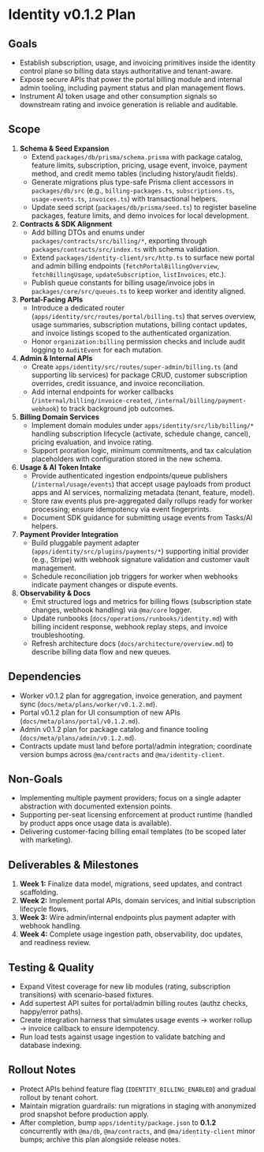 # Identity v0.1.2 Plan

## Goals
- Establish subscription, usage, and invoicing primitives inside the identity control plane so billing data stays authoritative and tenant-aware.
- Expose secure APIs that power the portal billing module and internal admin tooling, including payment status and plan management flows.
- Instrument AI token usage and other consumption signals so downstream rating and invoice generation is reliable and auditable.

## Scope
1. **Schema & Seed Expansion**
   - Extend `packages/db/prisma/schema.prisma` with package catalog, feature limits, subscription, pricing, usage event, invoice, payment method, and credit memo tables (including history/audit fields).
   - Generate migrations plus type-safe Prisma client accessors in `packages/db/src` (e.g., `billing-packages.ts`, `subscriptions.ts`, `usage-events.ts`, `invoices.ts`) with transactional helpers.
   - Update seed script (`packages/db/prisma/seed.ts`) to register baseline packages, feature limits, and demo invoices for local development.
2. **Contracts & SDK Alignment**
   - Add billing DTOs and enums under `packages/contracts/src/billing/*`, exporting through `packages/contracts/src/index.ts` with schema validation.
   - Extend `packages/identity-client/src/http.ts` to surface new portal and admin billing endpoints (`fetchPortalBillingOverview`, `fetchBillingUsage`, `updateSubscription`, `listInvoices`, etc.).
   - Publish queue constants for billing usage/invoice jobs in `packages/core/src/queues.ts` to keep worker and identity aligned.
3. **Portal-Facing APIs**
   - Introduce a dedicated router (`apps/identity/src/routes/portal/billing.ts`) that serves overview, usage summaries, subscription mutations, billing contact updates, and invoice listings scoped to the authenticated organization.
   - Honor `organization:billing` permission checks and include audit logging to `AuditEvent` for each mutation.
4. **Admin & Internal APIs**
   - Create `apps/identity/src/routes/super-admin/billing.ts` (and supporting lib services) for package CRUD, customer subscription overrides, credit issuance, and invoice reconciliation.
   - Add internal endpoints for worker callbacks (`/internal/billing/invoice-created`, `/internal/billing/payment-webhook`) to track background job outcomes.
5. **Billing Domain Services**
   - Implement domain modules under `apps/identity/src/lib/billing/*` handling subscription lifecycle (activate, schedule change, cancel), pricing evaluation, and invoice rating.
   - Support proration logic, minimum commitments, and tax calculation placeholders with configuration stored in the new schema.
6. **Usage & AI Token Intake**
   - Provide authenticated ingestion endpoints/queue publishers (`/internal/usage/events`) that accept usage payloads from product apps and AI services, normalizing metadata (tenant, feature, model).
   - Store raw events plus pre-aggregated daily rollups ready for worker processing; ensure idempotency via event fingerprints.
   - Document SDK guidance for submitting usage events from Tasks/AI helpers.
7. **Payment Provider Integration**
   - Build pluggable payment adapter (`apps/identity/src/plugins/payments/*`) supporting initial provider (e.g., Stripe) with webhook signature validation and customer vault management.
   - Schedule reconciliation job triggers for worker when webhooks indicate payment changes or dispute events.
8. **Observability & Docs**
   - Emit structured logs and metrics for billing flows (subscription state changes, webhook handling) via `@ma/core` logger.
   - Update runbooks (`docs/operations/runbooks/identity.md`) with billing incident response, webhook replay steps, and invoice troubleshooting.
   - Refresh architecture docs (`docs/architecture/overview.md`) to describe billing data flow and new queues.

## Dependencies
- Worker v0.1.2 plan for aggregation, invoice generation, and payment sync (`docs/meta/plans/worker/v0.1.2.md`).
- Portal v0.1.2 plan for UI consumption of new APIs (`docs/meta/plans/portal/v0.1.2.md`).
- Admin v0.1.2 plan for package catalog and finance tooling (`docs/meta/plans/admin/v0.1.2.md`).
- Contracts update must land before portal/admin integration; coordinate version bumps across `@ma/contracts` and `@ma/identity-client`.

## Non-Goals
- Implementing multiple payment providers; focus on a single adapter abstraction with documented extension points.
- Supporting per-seat licensing enforcement at product runtime (handled by product apps once usage data is available).
- Delivering customer-facing billing email templates (to be scoped later with marketing).

## Deliverables & Milestones
1. **Week 1:** Finalize data model, migrations, seed updates, and contract scaffolding.
2. **Week 2:** Implement portal APIs, domain services, and initial subscription lifecycle flows.
3. **Week 3:** Wire admin/internal endpoints plus payment adapter with webhook handling.
4. **Week 4:** Complete usage ingestion path, observability, doc updates, and readiness review.

## Testing & Quality
- Expand Vitest coverage for new lib modules (rating, subscription transitions) with scenario-based fixtures.
- Add supertest API suites for portal/admin billing routes (authz checks, happy/error paths).
- Create integration harness that simulates usage events → worker rollup → invoice callback to ensure idempotency.
- Run load tests against usage ingestion to validate batching and database indexing.

## Rollout Notes
- Protect APIs behind feature flag (`IDENTITY_BILLING_ENABLED`) and gradual rollout by tenant cohort.
- Maintain migration guardrails: run migrations in staging with anonymized prod snapshot before production apply.
- After completion, bump `apps/identity/package.json` to **0.1.2** concurrently with `@ma/db`, `@ma/contracts`, and `@ma/identity-client` minor bumps; archive this plan alongside release notes.
